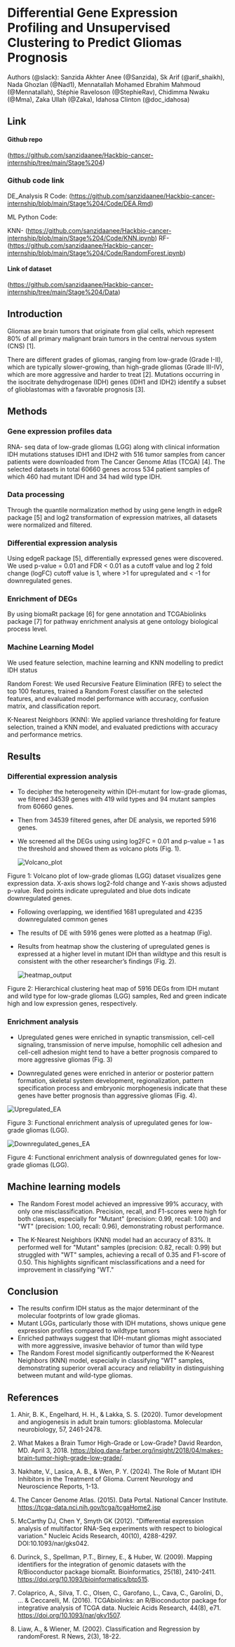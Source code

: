 
# Differential Gene Expression Profiling and Unsupervised Clustering to Predict Gliomas Prognosis 



Authors (@slack): Sanzida Akhter Anee (@Sanzida), Sk Arif (@arif_shaikh), Nada Ghozlan (@Nad1), Mennatallah Mohamed Ebrahim Mahmoud (@Mennatallah), Stéphie Raveloson (@StephieRav), Chidimma Nwaku (@Mma),  Zaka Ullah (@Zaka),  Idahosa Clinton (@doc_idahosa)



## Link

#### Github repo 
(https://github.com/sanzidaanee/Hackbio-cancer-internship/tree/main/Stage%204)

### Github code link

DE_Analysis R Code: (https://github.com/sanzidaanee/Hackbio-cancer-internship/blob/main/Stage%204/Code/DEA.Rmd)

ML Python Code: 

KNN- (https://github.com/sanzidaanee/Hackbio-cancer-internship/blob/main/Stage%204/Code/KNN.ipynb)
RF- (https://github.com/sanzidaanee/Hackbio-cancer-internship/blob/main/Stage%204/Code/RandomForest.ipynb)

#### Link of dataset

(https://github.com/sanzidaanee/Hackbio-cancer-internship/tree/main/Stage%204/Data)

## Introduction

Gliomas are brain tumors that originate from glial cells, which represent 80% of all primary malignant brain tumors in the central nervous system (CNS) [1].

There are different grades of gliomas, ranging from low-grade (Grade I-II), which are typically slower-growing, than high-grade gliomas (Grade III-IV), which are more aggressive and harder to treat [2]. Mutations occurring in the isocitrate dehydrogenase (IDH) genes (IDH1 and IDH2) identify a subset of glioblastomas with a favorable prognosis [3]. 


## Methods
### Gene expression profiles data
RNA- seq data of low-grade gliomas (LGG)  along with clinical information IDH mutations statuses IDH1 and IDH2 with 516 tumor samples from cancer patients were downloaded from The Cancer Genome Atlas (TCGA) [4]. The selected datasets in total 60660 genes across 534 patient samples of which 460 had mutant IDH and 34 had wild type IDH. 

### Data processing
Through the quantile normalization method by using gene length in edgeR package [5] and log2 transformation of expression matrixes, all datasets were normalized and filtered.

### Differential expression analysis 
Using edgeR package [5], differentially expressed genes were discovered. We used p-value = 0.01 and FDR < 0.01 as  a cutoff value and log  2 fold change (logFC) cutoff value is 1, where >1 for upregulated  and < -1 for downregulated genes.

### Enrichment of DEGs 
By using biomaRt package [6] for gene annotation and TCGAbiolinks package [7] for pathway enrichment analysis at gene ontology biological process level.

### Machine Learning Model

We used feature selection, machine learning and KNN modelling to predict IDH status

Random Forest: We used  Recursive Feature Elimination (RFE) to select the top 100 features, trained a Random Forest classifier on the selected features, and evaluated model performance with accuracy, confusion matrix, and classification report.

K-Nearest Neighbors (KNN): We applied variance thresholding for feature selection, trained a KNN model, and evaluated predictions with accuracy and performance metrics.

## Results 

### Differential expression analysis

 - To decipher the heterogeneity within IDH-mutant for low-grade gliomas, we filtered 34539 genes with 419 wild types and 94 mutant samples from 60660 genes.

 - Then from 34539 filtered genes, after DE analysis, we reported 5916 genes.

  - We screened all the DEGs using  using log2FC = 0.01 and p-value = 1 as the threshold and showed them as volcano plots (Fig. 1).


    ![Volcano_plot](https://github.com/user-attachments/assets/1573fed5-a214-4d91-a462-41e785319af3)



 Figure 1: Volcano plot of low-grade gliomas (LGG) dataset visualizes gene expression data. X-axis shows log2-fold change and Y-axis shows adjusted p-value. Red points indicate upregulated and blue dots indicate downregulated genes.

 - Following overlapping, we identified 1681 upregulated and 4235 downregulated common genes
 - The results of DE with 5916 genes were  plotted as a heatmap (Fig).

 - Results from heatmap show the clustering of upregulated genes is expressed at a higher level in mutant IDH than wildtype and this result is consistent with the other researcher’s findings (Fig. 2).

   ![heatmap_output](https://github.com/user-attachments/assets/782ec6fe-4585-4e67-99a7-0cc18bb63851)


 Figure 2: Hierarchical clustering heat map of 5916 DEGs from IDH mutant and wild type for low-grade gliomas (LGG) samples, Red and green indicate high and low expression genes, respectively.		

 ### Enrichment analysis

 - Upregulated genes  were enriched in synaptic transmission, cell-cell signaling, transmission of nerve impulse, homophilic cell adhesion and cell-cell adhesion might  tend to have a better prognosis compared to more aggressive gliomas (Fig. 3)

- Downregulated genes were enriched in anterior or posterior pattern formation, skeletal system development, regionalization, pattern specification process and embryonic morphogenesis indicate that these genes have better prognosis than aggressive gliomas (Fig. 4).


![Upregulated_EA](https://github.com/user-attachments/assets/18cdcad1-9e9d-4ceb-aa31-3ac948c0f2a4)






Figure 3: Functional enrichment analysis of upregulated genes for low-grade gliomas (LGG).

![Downregulated_genes_EA](https://github.com/user-attachments/assets/c4a9bac8-97f1-4857-bde0-63c50fdd3851)




Figure 4: Functional enrichment analysis of downregulated genes for low-grade gliomas (LGG).


## Machine learning models

 - The Random Forest model achieved an impressive 99% accuracy, with only one misclassification. Precision, recall, and F1-scores were high for both classes, especially for "Mutant" (precision: 0.99, recall: 1.00) and "WT" (precision: 1.00, recall: 0.96), demonstrating robust performance.

 - The K-Nearest Neighbors (KNN) model had an accuracy of 83%. It performed well for "Mutant" samples (precision: 0.82, recall: 0.99) but struggled with "WT" samples, achieving a recall of 0.35 and F1-score of 0.50. This highlights significant misclassifications and a need for improvement in classifying "WT."




## Conclusion 

 - The results confirm IDH status as the major determinant of the molecular footprints of low grade gliomas. 
 - Mutant LGGs, particularly those with IDH mutations, shows unique gene expression profiles compared to wildtype tumors
 - Enriched pathways suggest that IDH-mutant gliomas might associated with more aggressive, invasive behavior of tumor than wild type
 - The Random Forest model significantly outperformed the K-Nearest Neighbors (KNN) model, especially in classifying "WT" samples, 
    demonstrating superior overall accuracy and reliability in distinguishing between mutant and wild-type gliomas.



## References

1. Ahir, B. K., Engelhard, H. H., & Lakka, S. S. (2020). Tumor development and angiogenesis in adult brain tumors: glioblastoma. Molecular neurobiology, 57, 2461-2478.

2. What Makes a Brain Tumor High-Grade or Low-Grade? David Reardon, MD. April 3, 2018. https://blog.dana-farber.org/insight/2018/04/makes-brain-tumor-high-grade-low-grade/.
3. Nakhate, V., Lasica, A. B., & Wen, P. Y. (2024). The Role of Mutant IDH Inhibitors in the Treatment of Glioma. Current Neurology and Neuroscience Reports, 1-13.
4. The Cancer Genome Atlas. (2015). Data Portal. National Cancer Institute. https://tcga-data.nci.nih.gov/tcga/tcgaHome2.jsp
5. McCarthy DJ, Chen Y, Smyth GK (2012). "Differential expression analysis of multifactor RNA-Seq experiments with respect to biological variation." Nucleic Acids Research, 40(10), 4288-4297. DOI:10.1093/nar/gks042.
6. Durinck, S., Spellman, P.T., Birney, E., & Huber, W. (2009). Mapping identifiers for the integration of genomic datasets with the R/Bioconductor package biomaRt. Bioinformatics, 25(18), 2410-2411. https://doi.org/10.1093/bioinformatics/btp515.
7. Colaprico, A., Silva, T. C., Olsen, C., Garofano, L., Cava, C., Garolini, D., ... & Ceccarelli, M. (2016). TCGAbiolinks: an R/Bioconductor package for integrative analysis of TCGA data. Nucleic Acids Research, 44(8), e71. https://doi.org/10.1093/nar/gkv1507.
8. Liaw, A., & Wiener, M. (2002). Classification and Regression by randomForest. R News, 2(3), 18-22.













